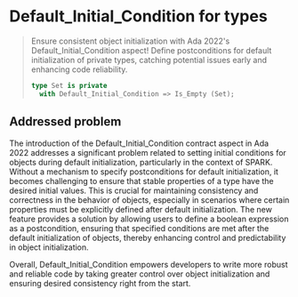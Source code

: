 # Default_Initial_Condition for types

> Ensure consistent object initialization with Ada 2022's
> Default_Initial_Condition aspect! Define postconditions for default
> initialization of private types, catching potential issues early and enhancing
> code reliability.
>
> ```ada
> type Set is private
>   with Default_Initial_Condition => Is_Empty (Set);
> ```

## Addressed problem

The introduction of the Default_Initial_Condition contract aspect in Ada 2022
addresses a significant problem related to setting initial conditions for
objects during default initialization, particularly in the context of SPARK.
Without a mechanism to specify postconditions for default initialization, it
becomes challenging to ensure that stable properties of a type have the desired
initial values. This is crucial for maintaining consistency and correctness in
the behavior of objects, especially in scenarios where certain properties must
be explicitly defined after default initialization. The new feature provides a
solution by allowing users to define a boolean expression as a postcondition,
ensuring that specified conditions are met after the default initialization of
objects, thereby enhancing control and predictability in object initialization.

Overall, Default_Initial_Condition empowers developers to write more robust and
reliable code by taking greater control over object initialization and ensuring
desired consistency right from the start.
